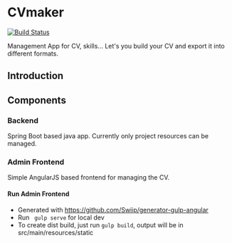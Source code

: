 # CVmaker
[![Build Status](https://travis-ci.org/mixomat/cvmaker.svg?branch=master)](https://travis-ci.org/mixomat/cvmaker)

Management App for CV, skills... Let's you build your CV and export it into different formats.

## Introduction


## Components

### Backend
Spring Boot based java app. Currently only project resources can be managed. 

### Admin Frontend
Simple AngularJS based frontend for managing the CV.

#### Run Admin Frontend
* Generated with https://github.com/Swiip/generator-gulp-angular
* Run ``` gulp serve``` for local dev 
* To create dist build, just run ``` gulp build ```, output will be in src/main/resources/static
